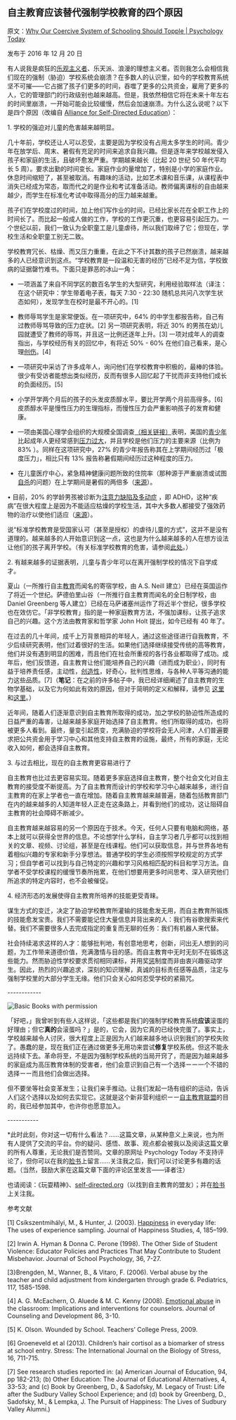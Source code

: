 ## 自主教育应该替代强制学校教育的四个原因

原文：[Why Our Coercive System of Schooling Should Topple | Psychology Today](https://www.psychologytoday.com/us/blog/freedom-learn/201612/why-our-coercive-system-schooling-should-topple)

发布于 2016 年 12 月 20 日

有人说我是疯狂的[乐观主义者](https://www.psychologytoday.com/us/basics/optimism)、乐天派、浪漫的理想主义者。否则我怎么会相信我们现在的强制（胁迫）学校系统会崩溃？在多数人的认识里，如今的学校教育系统坚不可摧——它占据了孩子们更多的时间，吞噬了更多的公共资金，雇用了更多的人，它的管理部门的行政级别也越来越高。但是，我依然相信它将在未来十年左右的时间里崩溃，一开始可能会比较缓慢，然后会加速崩溃。为什么这么说呢？以下是四个原因（改编自 [Alliance for Self-Directed Education](http://www.self-directed.org/)）：

1\.  学校的强迫对儿童的危害越来越明显。

几十年前，学校还让人可以忍受，主要是因为学校没有占用太多学生的时间。青少年在放学后、周末、暑假有充足的时间来追求自我兴趣。但是逐年来学校越发侵入孩子和家庭的生活，且破坏愈发严重。学期越来越长（比起 20 世纪 50 年代平均长 5 周）。要求出勤的时间变长。家庭作业的量增加了，特别是小学的家庭作业。休息时间缩短了，甚至被取消。有趣味的活动，比如艺术课和音乐课，从课程表中消失已经成为常态，取而代之的是作业和考试准备活动。教师偏离课标的自由越来越少，而学生在标准化考试中取得高分的压力越来越重。

孩子们在学校度过的时间，加上他们写作业的时间，已经比家长花在全职工作上的时间长了。而比起一般成人做的工作，学校的工作更沉重，也更容易引起压力。一个世纪以前，我们一致认为全职童工是儿童虐待，所以我们取缔了它；但现在，学校生活和全职童工别无二致。

学校教育冗长、枯燥、而又压力重重，在此之下不计其数的孩子已然崩溃，越来越多的人已经意识到这点。“学校教育是一段温和无害的经历”已经不足为信，学校致病的证据罄竹难书。下面只是罪恶的冰山一角：

- 一项涵盖了来自不同学区的数百名学生的大型研究，利用经验取样法（译注：在这个研究中：学生带着电子表，每天 7:30 - 22:30 随机总共问八次学生状态如何），发现学生在校时是最不开心的。[1]

- 教师辱骂学生是家常便饭。在一项研究中，64% 的中学生都报告称，自己有过教师辱骂导致的压力症状。[2] 另一项研究表明，将近 30% 的男孩在幼儿园就遭受了教师的辱骂，并且这一比例还逐年上升。[3] 一项对成年人的调查指出，与学校经历有关的回忆中，有将近 50% - 60% 在他们自己看来，是心理[创伤](https://www.psychologytoday.com/us/basics/trauma)。[4]

- 一项研究中采访了许多成年人，询问他们在学校教育中积极的，最棒的体验。很少有受访者能想出类似经历，反而有很多人回忆起了干扰而非支持他们成长的负面经历。[5]

- 小学开学两个月后的孩子的头发皮质醇水平，要比开学两个月前高得多。[6] 皮质醇水平是慢性压力的生理指标，而慢性压力会严重影响孩子的发育和健康。

- 一项由美国心理学会组织的大规模全国调查[（相关链接）](https://www.apa.org/news/press/releases/stress/2013/stress-report.pdf)表明，美国的[青少年](https://www.psychologytoday.com/us/basics/adolescence)比起成年人更经常感到[压力过大](https://www.psychologytoday.com/us/basics/stress)，并且学校是他们压力的主要来源（比例为 83% ）。同样在这项研究中，27% 的青少年报告称其在上学期间经历过「极度压力」，相比只有 13% 报告称暑假期间经历过这种程度的压力。

- 在儿童医疗中心，紧急精神健康问题所致的住院率（那种源于严重崩溃或试图[自杀](https://www.psychologytoday.com/us/basics/suicide)的问题）在上学期间是暑假的两倍多（[来源](https://my.psychologytoday.com/blog/freedom-learn/201408/the-danger-back-school)）。

• 目前，20% 的学龄男孩被诊断为[注意力缺陷及多动症](https://www.psychologytoday.com/us/basics/adhd) ，即 ADHD，这种“疾病”在很大程度上是因为不能适应枯燥的学校生活，其中大多数人都接受了强效药物的治疗以使他们适应（[来源](http://www.nytimes.com/2013/04/01/health/more-diagnoses-of-hyperactivity-causing-concern.html)）。

说“标准学校教育是受国家认可（甚至是授权）的虐待儿童的方式”，这并不是没有道理的。越来越多的人开始意识到这一点，这也是为什么越来越多的人在想方设法让他们的孩子离开学校。（有关标准学校教育的危害，请参阅[此处](https://my.psychologytoday.com/blog/freedom-learn/200909/seven-sins-our-system-forced-education)。）

2\. 有越来越多的证据表明，儿童与青少年可以在离开强制学校的情况下自学成才。

夏山（一所推行自主[教育](https://www.psychologytoday.com/us/basics/education)而闻名的寄宿学校，由 A.S. Neill 建立）已经在英国运作了将近一个世纪。萨德伯里山谷（一所推行自主教育而闻名的全日制学校，由 Daniel Greenberg 等人建立）已经在马萨诸塞州运作了将近半个世纪，很多学校也在效仿它。「非学校教育」指的是一种家庭教育方法，不强加课标，让孩子追求自己的兴趣。这个方法由教育家和哲学家 John Holt 提出，如今已经有 40 年了。

在过去的几十年间，成千上万背景相异的年轻人，通过这些途径进行自我教育，不少后续研究表明，他们过着很好的生活。如果他们选择继续接受传统的高等教育，他们并没有遇到明显的困难，而且他们在社会所重视的各行各业都取得了成功。成年后，他们反馈道，自主教育让他们能培养自己的兴趣（进而成为职业），同时有益于培养责任感，主动性，[创造性](https://www.psychologytoday.com/us/basics/creativity)，好奇心，批判性思维，与各种人平等沟通的能力这些品质。[7]（**笔记**：在之前的许多帖子中，我已经详细阐述了自主教育的生物学基础，以及它为何如此有效的原因，但对于简明的定义和解释，请参见 [这里](https://www.psychologytoday.com/blog/freedom-learn/201609/biological-foundations-self-directed-education)和[这里](http://www.self-directed.org/sde/drives/)。）

近年间，随着人们逐渐意识到自主教育所取得的成功，加之学校的胁迫性所造成的日益严重的毒害，让越来越多家庭开始选择了自主教育。他们所取得的成功，也将被更多人看到。最终，量变引起质变，充满胁迫的学校将会无人问津，人们普遍要求把公共资金用于学习中心和其他支持自主教育的设施，最终，所有的家庭，无论收入如何，都会选择自主教育。

3\. 与过去相比，现在的自主教育更容易进行了

自主教育也比过去更容易实现。随着更多家庭选择自主教育，整个社会文化对自主教育的接受度不断提高。为了自主教育而设计的学校和学习中心越来越多，进行自主教育的在家上学者也一直在增加。随着自主教育越来越普遍，随着包括教育部门在内的越来越多的人知道年轻人正走在这条路上，并看到他们的成功，这让阻碍自主教育的社会障碍不断减少。

自主教育越来越容易的另一个原因在于技术。今天，任何人只要有电脑和网络，基本上就可以获得全世界的信息。不论想学什么学科，自主学习者几乎都可以找到相关的文章、视频、讨论组，甚至是在线课程。他们可以获取信息，并与世界各地有着相似兴趣的专家和新手分享想法。普通学校的学生必须按照学校规定的方式学习；但自学者可以找到与自己特定的兴趣和学习风格相匹配的科目和学习方法。自学者不受学校课程的缓慢节奏所拖累，在他们想要用更多时间思考、深入研究他们所追求的特定内容时，也不会被催促。

4\. 经济形态的发展使得自主教育所培养的技能更受青睐。

谋生方式的变迁，决定了胁迫学校教育所灌输的技能愈发无用，而自主教育所锻炼的技能愈发宝贵。我们不需要能记住大量信息并背出来的人：我们有谷歌搜索来代替。我们不需要很多人去完成指定的重复而无聊的任务：我们有机器人来代替。

社会持续渴求这样的人才：能够批判地，有创意地思考，创新，问出无人想到的问题，为工作带来道德价值，充满激情与目的感。而自主教育中无时无刻不在锻炼这些能力。然而胁迫性学校要求贯彻相同课标，并用奖[惩](https://www.psychologytoday.com/us/basics/punishment)制度而非由衷兴趣驱动学生。因此，热烈的兴趣追求，深刻的知识理解，真诚的目标责任感等品质，注定与强制学校里的大部分学生无缘。他们只会关心如何忍受学校的紧箍咒。

\------------

![Basic Books with permission](https://cdn.psychologytoday.com/sites/default/files/styles/article-inline-half/public/field_blog_entry_images/1360162607Gray-Free_To_rev1_20.jpg?itok=zZrhEaHa)

「好吧，」我曾听到有些人这样说，「这些都是我们的强制学校教育系统**应该**滚蛋的好理由；但它**真的**会滚蛋吗？」是的，它会，因为它真的已经快完蛋了。事实上，学校越来越令人讨厌，很大程度上正是因为人们越来越多地认识到我们的学校失败了。愚蠢的是，现在我们正在通过做更多无用功来尝试**修复**学校系统。但这不能永远持续下去。革命将至，不是因为强制学校系统的当局开窍了，而是因为越来越多的家庭成为高压教育体制的受害者，他们会意识到自己有一个选择ーー一个不错的选择ーー而且他们会做出选择。

但不要坐等社会变革发生；让我们亲手推动。让我们发起一场有组织的运动，告诉人们这个选择以及如何去实现它。这就是这个新非营利组织ーー[自主教育联盟](http://www.Self-Directed.org/)的目的，我已经参加其中，也许你也愿意加入。

\-----------

*此时此刻，你对这一切有什么看法？……这篇文章，从某种意义上来说，也为所有人提供了交流的平台。你的疑问、感悟、故事、观点都会被我以及阅读这篇文章的所有人尊重，无论我们是否赞同。文章的原网址 Psychology Today 不支持评论了，但你可以在我的[脸书](https://www.facebook.com/peter.gray.3572)上留言……关注我之后，我们可以讨论更多有趣的话题。（当然，鼓励大家在这篇文章下面的评论区里发言——译者注）

也请阅读：《玩耍精神》、[self-directed.org](http://www.self-directed.org/)（以找到自主教育的盟友）；并在[脸书](https://www.facebook.com/peter.gray.3572)上关注我。

参考文献

[1] Csíkszentmihályi, M., & Hunter, J. (2003). [Happiness](https://www.psychologytoday.com/us/basics/happiness) in everyday life: The uses of experience sampling. Journal of Happiness Studies, 4, 185–199.

[2] Irwin A. Hyman & Donna C. Perone (1998). The Other Side of Student Violence: Educator Policies and Practices That May Contribute to Student Misbehavior. Journal of School Psychology, 36, 7-27.

[3}Brengden, M., Wanner, B., & Vitaro, F. (2006). Verbal abuse by the teacher and child adjustment from kindergarten through grade 6. Pediatrics, 117, 1585-1598.

[4] A. G. McEachern, O. Aluede & M. C. Kenny (2008). [Emotional abuse](https://www.psychologytoday.com/us/basics/emotional-abuse) in the classroom: Implications and interventions for counselors. Journal of Counseling and Development 86, 3-10.

[5] K. Olson. Wounded by School. Teachers’ College Press, 2009.

[6] Groeneveld et al (2013). Children’s hair cortisol as a biomarker of stress at school entry. Stress: The International Journal on the Biology of Stress, 16, 711-715.

[7] See research studies reported in: (a) American Journal of Education, 94, pp 182-213; (b) Other Education: The Journal of Educational Alternatives, 4, 33-53; and (c) Book by Greenberg, D., & Sadofsky, M. Legacy of Trust: Life after the Sudbury Valley School Experience; and (d) book by Greenberg, D., Sadofsky, M., & Lempka, J. The Pursuit of Happiness: The Lives of Sudbury Valley Alumni.)